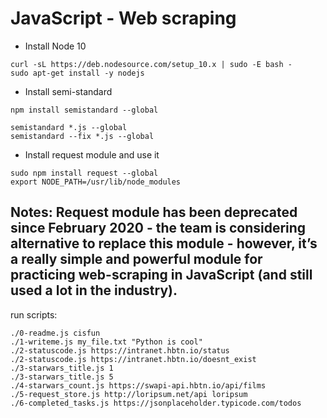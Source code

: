 # JavaScript - Web scraping

* Install Node 10
```
curl -sL https://deb.nodesource.com/setup_10.x | sudo -E bash -
sudo apt-get install -y nodejs
```
* Install semi-standard
```
npm install semistandard --global

semistandard *.js --global
semistandard --fix *.js --global
```
* Install request module and use it
```
sudo npm install request --global
export NODE_PATH=/usr/lib/node_modules
```

## Notes: Request module has been deprecated since February 2020 - the team is considering alternative to replace this module - however, it’s a really simple and powerful module for practicing web-scraping in JavaScript (and still used a lot in the industry).


run scripts:
```
./0-readme.js cisfun
./1-writeme.js my_file.txt "Python is cool"
./2-statuscode.js https://intranet.hbtn.io/status
./2-statuscode.js https://intranet.hbtn.io/doesnt_exist
./3-starwars_title.js 1
./3-starwars_title.js 5
./4-starwars_count.js https://swapi-api.hbtn.io/api/films
./5-request_store.js http://loripsum.net/api loripsum
./6-completed_tasks.js https://jsonplaceholder.typicode.com/todos
```
